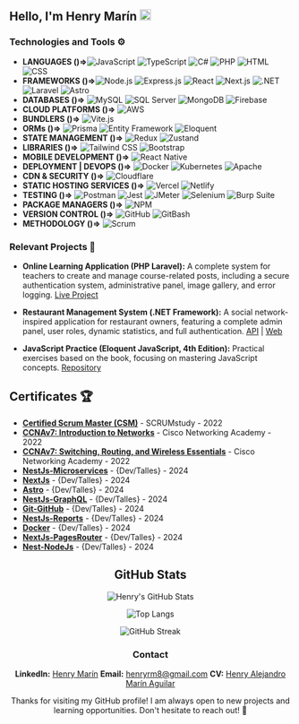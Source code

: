 ## Hello, I'm Henry Marín <img src="https://img.icons8.com/ios-glyphs/30/000000/github.png" alt="GitHub Icon" width="20" height="20">

### Technologies and Tools ⚙️
- **LANGUAGES ()=>**![JavaScript](https://img.shields.io/badge/JavaScript-F7DF1E?logo=javascript&logoColor=black) ![TypeScript](https://img.shields.io/badge/TypeScript-007ACC?logo=typescript&logoColor=white) ![C#](https://img.shields.io/badge/C%23-239120?logo=c-sharp&logoColor=white) ![PHP](https://img.shields.io/badge/PHP-777BB4?logo=php&logoColor=white) ![HTML](https://img.shields.io/badge/HTML5-E34F26?logo=html5&logoColor=white) ![CSS](https://img.shields.io/badge/CSS3-1572B6?logo=css3&logoColor=white)
- **FRAMEWORKS ()=>**![Node.js](https://img.shields.io/badge/Node.js-43853D?logo=node.js&logoColor=white) ![Express.js](https://img.shields.io/badge/Express.js-000000?logo=express&logoColor=white) ![React](https://img.shields.io/badge/React-20232A?logo=react&logoColor=61DAFB) ![Next.js](https://img.shields.io/badge/Next.js-000000?logo=nextdotjs&logoColor=white) ![.NET](https://img.shields.io/badge/.NET-512BD4?logo=dotnet&logoColor=white) ![Laravel](https://img.shields.io/badge/Laravel-FF2D20?logo=laravel&logoColor=white) ![Astro](https://img.shields.io/badge/Astro-0C1222?logo=astro&logoColor=FDFDFE)
- **DATABASES ()=>** ![MySQL](https://img.shields.io/badge/MySQL-4479A1?logo=mysql&logoColor=white) ![SQL Server](https://img.shields.io/badge/SQL_Server-CC2927?logo=microsoft-sql-server&logoColor=white) ![MongoDB](https://img.shields.io/badge/MongoDB-47A248?logo=mongodb&logoColor=white) ![Firebase](https://img.shields.io/badge/Firebase-FFCA28?logo=firebase&logoColor=white)
- **CLOUD PLATFORMS ()=>** ![AWS](https://img.shields.io/badge/Amazon_AWS-FF9900?logo=amazonaws&logo=amazonaws&logoColor=white)
- **BUNDLERS ()=>** ![Vite.js](https://img.shields.io/badge/Vite.js-646CFF?logo=vite&logoColor=white)
- **ORMs ()=>** ![Prisma](https://img.shields.io/badge/Prisma-2D3748?logo=prisma&logoColor=white) ![Entity Framework](https://img.shields.io/badge/Entity_Framework-512BD4?logo=dotnet&logoColor=white) ![Eloquent](https://img.shields.io/badge/Eloquent-FF2D20?logo=laravel&logoColor=white)
- **STATE MANAGEMENT ()=>** ![Redux](https://img.shields.io/badge/Redux-764ABC?logo=redux&logoColor=white) ![Zustand](https://img.shields.io/badge/Zustand-181717?logo=zustand&logoColor=white)
- **LIBRARIES ()=>** ![Tailwind CSS](https://img.shields.io/badge/Tailwind_CSS-38B2AC?logo=tailwind-css&logoColor=white) ![Bootstrap](https://img.shields.io/badge/Bootstrap-7952B3?logo=bootstrap&logoColor=white)
- **MOBILE DEVELOPMENT ()=>** ![React Native](https://img.shields.io/badge/React_Native-20232A?logo=react&logoColor=61DAFB)
- **DEPLOYMENT | DEVOPS ()=>** ![Docker](https://img.shields.io/badge/Docker-2496ED?logo=docker&logoColor=white) ![Kubernetes](https://img.shields.io/badge/Kubernetes-326CE5?logo=kubernetes&logoColor=white) ![Apache](https://img.shields.io/badge/Apache-D22128?logo=apache&logoColor=white)
- **CDN & SECURITY ()=>** ![Cloudflare](https://img.shields.io/badge/Cloudflare-F38020?logo=cloudflare&logoColor=white)
- **STATIC HOSTING SERVICES ()=>** ![Vercel](https://img.shields.io/badge/Vercel-000000?logo=vercel&logoColor=white) ![Netlify](https://img.shields.io/badge/Netlify-00C7B7?logo=netlify&logoColor=white)
- **TESTING ()=>** ![Postman](https://img.shields.io/badge/Postman-FF6C37?logo=postman&logoColor=white) ![Jest](https://img.shields.io/badge/Jest-C21325?logo=jest&logoColor=white) ![JMeter](https://img.shields.io/badge/JMeter-D22128?logo=apache-jmeter&logoColor=white) ![Selenium](https://img.shields.io/badge/Selenium-43B02A?logo=selenium&logoColor=white) ![Burp Suite](https://img.shields.io/badge/Burp_Suite-FF6600?logo=burp-suite&logoColor=white)
- **PACKAGE MANAGERS ()=>** ![NPM](https://img.shields.io/badge/NPM-CB3837?logo=npm&logoColor=white)
- **VERSION CONTROL ()=>** ![GitHub](https://img.shields.io/badge/GitHub-181717?logo=github&logoColor=white) ![GitBash](https://img.shields.io/badge/GitBash-4D4D4D?logo=git&logoColor=white)
- **METHODOLOGY ()=>** ![Scrum](https://img.shields.io/badge/Scrum-6DB33F?logo=scrumalliance&logoColor=white) 


### Relevant Projects 🚀

- **Online Learning Application (PHP Laravel):** A complete system for teachers to create and manage course-related posts, including a secure authentication system, administrative panel, image gallery, and error logging. [Live Project](https://liceo-san-antonio.com/)

- **Restaurant Management System (.NET Framework):** A social network-inspired application for restaurant owners, featuring a complete admin panel, user roles, dynamic statistics, and full authentication. [API](https://github.com/HenryM8/C-Sharp-API-of-the-Full-Stack-project) | [Web](https://github.com/HenryM8/C-Sharp-Web-of-the-Full-Stack-project)

- **JavaScript Practice (Eloquent JavaScript, 4th Edition):** Practical exercises based on the book, focusing on mastering JavaScript concepts. [Repository](https://github.com/HenryM8/Javascript)

## Certificates 🏆

- **[Certified Scrum Master (CSM)](https://drive.google.com/file/d/1fzjIyJ3WyhWPK9wbOwG6a2jv9SA7o-N-/view?usp=drive_link)** - SCRUMstudy - 2022
- **[CCNAv7: Introduction to Networks](https://drive.google.com/file/d/1wSXg5knElG0so_ToR6jlnugZJExY8tMs/view)** - Cisco Networking Academy - 2022
- **[CCNAv7: Switching, Routing, and Wireless Essentials](https://drive.google.com/file/d/1m_plv_5fXz6l5H3hpURxnT52fxXeqJZp/view)** - Cisco Networking Academy - 2022
- **[NestJs-Microservices](https://drive.google.com/file/d/1APDYi0F71oq5kTA7y2BT5bamX7bXuod3/view?usp=sharing)** - {Dev/Talles} - 2024 
- **[NextJs](https://drive.google.com/file/d/1ZwtTrm9yXqbY2IH9AP5RIMEo3Vp4O1vp/view?usp=sharing)** - {Dev/Talles} - 2024 
- **[Astro](https://drive.google.com/file/d/1PryypYTe1BMIrdlLqpA0bmybbN8hVAUR/view?usp=sharing)** - {Dev/Talles} - 2024 
- **[NestJs-GraphQL](https://drive.google.com/file/d/13PK2N_Tzp-ZHaF1A8PqQmXiMX0rksTA-/view?usp=sharing)** - {Dev/Talles} - 2024 
- **[Git-GitHub](https://drive.google.com/file/d/134O_NKDmimg9ApzpgqXTISFjM9mcV2Oq/view?usp=sharing)** - {Dev/Talles} - 2024 
- **[NestJs-Reports](https://drive.google.com/file/d/1IRuUWwHk9YBz_e6ytTOTJWgjgVIssQ2c/view?usp=sharing)** - {Dev/Talles} - 2024 
- **[Docker](https://drive.google.com/file/d/1UqHskAUAke-1Nrp6ZlUB-NumaCJ6ag_b/view?usp=sharing)** - {Dev/Talles} - 2024 
- **[NextJs-PagesRouter](https://drive.google.com/file/d/1VCk8CQqa0oTyQpSbsumm8e6KMLG7H35T/view?usp=sharing)** - {Dev/Talles} - 2024 
- **[Nest-NodeJs](https://drive.google.com/file/d/16P9EPOyE1PjWnm-BSt4N_yKsn-6-2fAq/view?usp=sharing)** - {Dev/Talles} - 2024  

<div align="center">

## GitHub Stats
  
  ![Henry's GitHub Stats](https://github-readme-stats.vercel.app/api?username=HenryM8&show_icons=true&theme=dark&cache_seconds=86400)

  ![Top Langs](https://github-readme-stats.vercel.app/api/top-langs/?username=HenryM8&layout=compact&theme=dark)

  ![GitHub Streak](https://github-readme-streak-stats.herokuapp.com/?user=HenryM8&theme=dark)



### Contact
 **LinkedIn:** [Henry Marín](https://www.linkedin.com/in/henry-marin8/)
 **Email:** [henryrm8@gmail.com](mailto:henryrm8@gmail.com)
 **CV:** [Henry Alejandro Marín Aguilar](https://drive.google.com/file/d/1v4tsMkhQAwK97mQ4sFuQapM_JmJjygQX/view?usp=sharing)


Thanks for visiting my GitHub profile! I am always open to new projects and learning opportunities. Don't hesitate to reach out! 💬
</div>


<!--
**HenryM8/HenryM8** is a ✨ _special_ ✨ repository because its `README.md` (this file) appears on your GitHub profile.

Here are some ideas to get you started:

- 🔭 I’m currently working on ...
- 🌱 I’m currently learning ...
- 👯 I’m looking to collaborate on ...
- 🤔 I’m looking for help with ...
- 💬 Ask me about ...
- 📫 How to reach me: ...
- 😄 Pronouns: ...
- ⚡ Fun fact: ...🖥️⌨️👨🏻‍💻
-->
